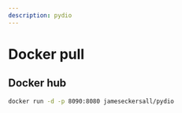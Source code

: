 ```yaml
---
description: pydio
---
```


# Docker pull

## Docker hub

```bash
docker run -d -p 8090:8080 jameseckersall/pydio
```

